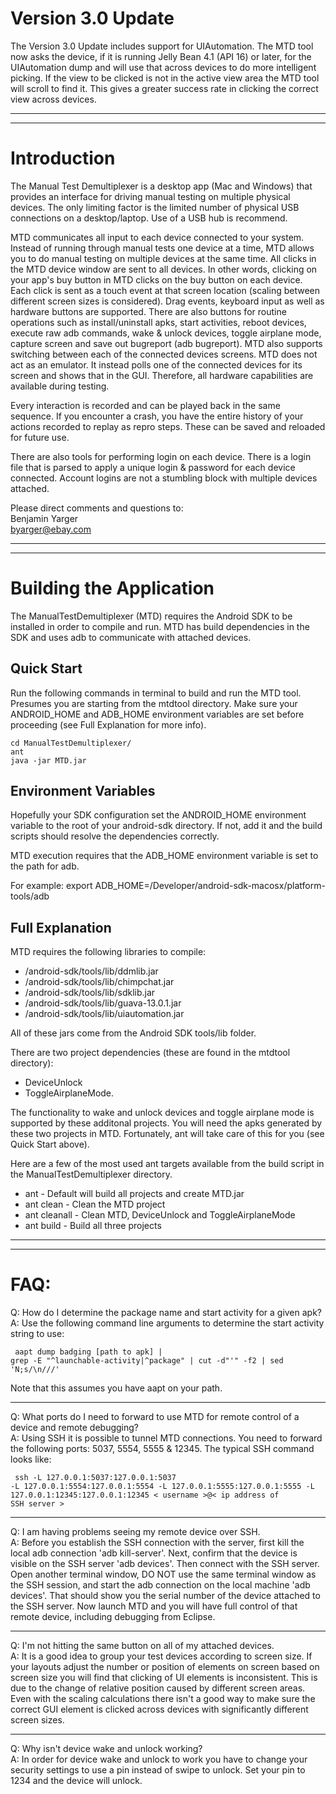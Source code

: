 Version 3.0 Update
==================

The Version 3.0 Update includes support for UIAutomation. The MTD tool now asks the device, if it is running Jelly Bean 4.1 (API 16) or later, for the UIAutomation dump and will use that across devices to do more intelligent picking. If the view to be clicked is not in the active view area the MTD tool will scroll to find it. This gives a greater success rate in clicking the correct view across devices. 

***
***

Introduction
=========

The Manual Test Demultiplexer is a desktop app (Mac and Windows) that provides
an interface for driving manual testing on multiple physical devices. The only
limiting factor is the limited number of physical USB connections on a
desktop/laptop. Use of a USB hub is recommend.

MTD communicates all input to each device connected to your system. Instead of
running through manual tests one device at a time, MTD allows you to do manual
testing on multiple devices at the same time. All clicks in the MTD device
window are sent to all devices. In other words, clicking on your app's buy
button in MTD clicks on the buy button on each device. Each click is sent as a
touch event at that screen location (scaling between different screen sizes is
considered). Drag events, keyboard input as well as hardware buttons are
supported. There are also buttons for routine operations such as
install/uninstall apks, start activities, reboot devices, execute raw adb
commands, wake & unlock devices, toggle airplane mode, capture screen and save
out bugreport (adb bugreport). MTD also supports switching between each of the
connected devices screens. MTD does not act as an emulator. It instead polls
one of the connected devices for its screen and shows that in the GUI.
Therefore, all hardware capabilities are available during testing.

Every interaction is recorded and can be played back in the same sequence.
If you encounter a crash, you have the entire history of your actions recorded
to replay as repro steps. These can be saved and reloaded for future use.

There are also tools for performing login on each device. There is a login
file that is parsed to apply a unique login & password for each device
connected. Account logins are not a stumbling block with multiple devices
attached.

Please direct comments and questions to:  
Benjamin Yarger  
<byarger@ebay.com>

***
***

Building the Application
==================

The ManualTestDemultiplexer (MTD) requires the Android SDK to be installed in
order to compile and run. MTD has build dependencies in the SDK and uses adb
to communicate with attached devices.

Quick Start
-----------------

Run the following commands in terminal to build and run the MTD tool. Presumes you are starting from the mtdtool directory. Make sure your ANDROID\_HOME and ADB\_HOME environment variables are set before proceeding (see Full Explanation for more info).
<pre><code>cd ManualTestDemultiplexer/
ant
java -jar MTD.jar
</code></pre>

Environment Variables
------------
Hopefully your SDK configuration set the ANDROID\_HOME environment variable to the root of your android-sdk directory. If not, add it and the build scripts should resolve the dependencies
correctly.

MTD execution requires that the ADB\_HOME environment variable is set to the
path for adb.

For example:
export ADB\_HOME=/Developer/android-sdk-macosx/platform-tools/adb

Full Explanation
-----------------------

MTD requires the following libraries to compile:

* /android-sdk/tools/lib/ddmlib.jar
* /android-sdk/tools/lib/chimpchat.jar
* /android-sdk/tools/lib/sdklib.jar
* /android-sdk/tools/lib/guava-13.0.1.jar
* /android-sdk/tools/lib/uiautomation.jar

All of these jars come from the Android SDK tools/lib folder.

There are two project dependencies (these are found in the mtdtool directory): 

* DeviceUnlock
* ToggleAirplaneMode. 

The functionality to wake and unlock devices and toggle airplane mode is supported
by these additonal projects. You will need the apks generated by these two
projects in MTD. Fortunately, ant will take care of this for you (see Quick Start above).

Here are a few of the most used ant targets available from the build script in the ManualTestDemultiplexer directory.

* ant             - Default will build all projects and create MTD.jar
* ant clean       - Clean the MTD project
* ant cleanall    - Clean MTD, DeviceUnlock and ToggleAirplaneMode
* ant build       - Build all three projects

***
***

FAQ:
=====
Q: How do I determine the package name and start activity for a given apk?  
A: Use the following command line arguments to determine the start activity string to use:
<code><pre>
aapt dump badging \[path to apk\] | grep -E "^launchable-activity|^package" | cut -d"'" -f2 | sed 'N;s/\n/\//'
</pre></code>

Note that this assumes you have aapt on your path.

***

Q: What ports do I need to forward to use MTD for remote control of a device and remote debugging?  
A: Using SSH it is possible to tunnel MTD connections. You need to forward the following ports: 5037, 5554, 5555 & 12345. The typical SSH command looks like:
<code><pre>
ssh -L 127.0.0.1:5037:127.0.0.1:5037 -L 127.0.0.1:5554:127.0.0.1:5554 -L 127.0.0.1:5555:127.0.0.1:5555 -L 127.0.0.1:12345:127.0.0.1:12345 < username >@< ip address of SSH server >
</pre></code>

***

Q: I am having problems seeing my remote device over SSH.  
A: Before you establish the SSH connection with the server, first kill the local adb connection 'adb kill-server'. Next, confirm that the device is visible on the SSH server 'adb devices'. Then connect with the SSH server. Open another terminal window, DO NOT use the same terminal window as the SSH session, and start the adb connection on the local machine 'adb devices'. That should show you the serial number of the device attached to the SSH server. Now launch MTD and you will have full control of that remote device, including debugging from Eclipse.

***

Q: I'm not hitting the same button on all of my attached devices.  
A: It is a good idea to group your test devices according to screen size. If your layouts adjust the number or position of elements on screen based on screen size you will find that clicking of UI elements is inconsistent. This is due to the change of relative position caused by different screen areas. Even with the scaling calculations there isn't a good way to make sure the correct GUI element is clicked across devices with significantly different screen sizes.

***

Q: Why isn't device wake and unlock working?  
A: In order for device wake and unlock to work you have to change your security settings to use a pin instead of swipe to unlock. Set your pin to 1234 and the device will unlock.


